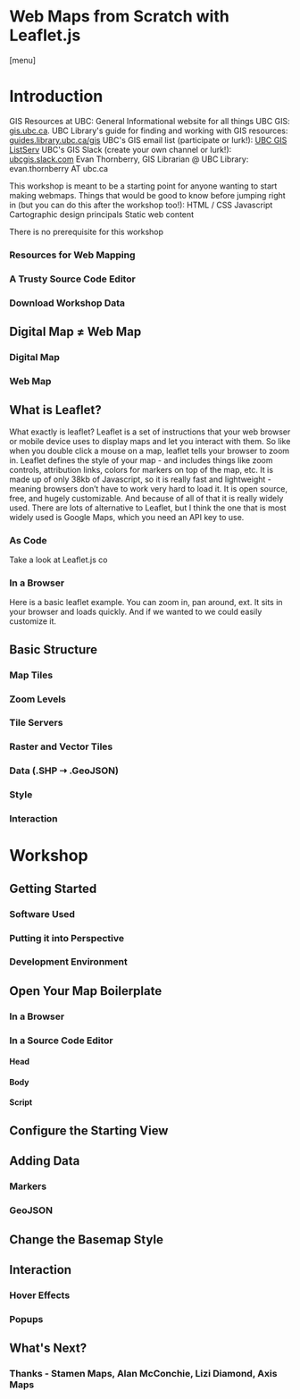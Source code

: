 # Web Maps from Scratch with Leaflet.js

[menu]

# Introduction

GIS Resources at UBC:
General Informational website for all things UBC GIS: [gis.ubc.ca](http://gis.ubc.ca/).
UBC Library's guide for finding and working with GIS resources: [guides.library.ubc.ca/gis](http://guides.library.ubc.ca/gis)
UBC's GIS email list (participate or lurk!): [UBC GIS ListServ](https://lists.ubc.ca/scripts/wa.exe?SUBED1=GIS-LIST&A=1)
UBC's GIS Slack (create your own channel or lurk!): [ubcgis.slack.com](https://ubcgis.slack.com/)
Evan Thornberry, GIS Librarian @ UBC Library: evan.thornberry AT ubc.ca

This workshop is meant to be a starting point for anyone wanting to start making webmaps.
Things that would be good to know before jumping right in (but you can do this after the workshop too!):
HTML / CSS
Javascript
Cartographic design principals
Static web content

There is no prerequisite for this workshop




### Resources for Web Mapping
### A Trusty Source Code Editor
### Download Workshop Data

## Digital Map ≠ Web Map
### Digital Map
### Web Map

## What is Leaflet?
What exactly is leaflet? Leaflet is a set of instructions that your web browser or mobile device uses to display maps and let you interact with them. So like when you double click a mouse on a map, leaflet tells your browser to zoom in. Leaflet defines the style of your map - and includes things like zoom controls, attribution links, colors for markers on top of the map, etc. It is made up of only 38kb of Javascript, so it is really fast and lightweight - meaning browsers don’t have to work very hard to load it. It is open source, free, and hugely customizable. And because of all of that it is really widely used. There are lots of alternative to Leaflet, but I think the one that is most widely used is Google Maps, which you need an API key to use.
### As Code
Take a look at Leaflet.js co
### In a Browser
Here is a basic leaflet example. You can zoom in, pan around, ext. It sits in your browser and loads quickly. And if we wanted to we could easily customize it.

## Basic Structure 
### Map Tiles
### Zoom Levels
### Tile Servers
### Raster and Vector Tiles
### Data (.SHP ⇢ .GeoJSON)
### Style
### Interaction

# Workshop
## Getting Started
### Software Used
### Putting it into Perspective
### Development Environment

## Open Your Map Boilerplate
### In a Browser
### In a Source Code Editor
#### Head
#### Body
#### Script

## Configure the Starting View

## Adding Data
### Markers
### GeoJSON

## Change the Basemap Style

## Interaction
### Hover Effects
### Popups

## What's Next?
### Thanks - Stamen Maps, Alan McConchie, Lizi Diamond, Axis Maps
